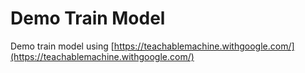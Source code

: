 # Demo Train Model

Demo train model using [https://teachablemachine.withgoogle.com/](https://teachablemachine.withgoogle.com/)